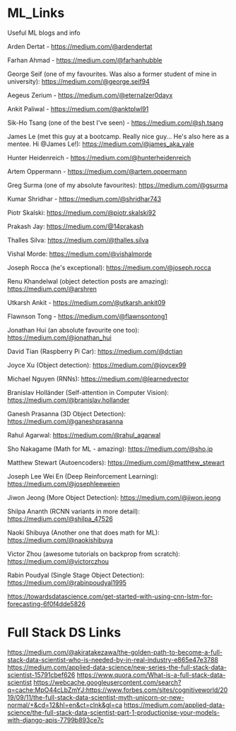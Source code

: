 # ML_Links
Useful ML blogs and info

Arden Dertat - https://medium.com/@ardendertat

Farhan Ahmad - https://medium.com/@farhanhubble

George Seif (one of my favourites. Was also a former student of mine in university): https://medium.com/@george.seif94

Aegeus Zerium - https://medium.com/@eternalzer0dayx

Ankit Paliwal - https://medium.com/@anktplwl91

Sik-Ho Tsang (one of the best I've seen) - https://medium.com/@sh.tsang

James Le (met this guy at a bootcamp. Really nice guy... He's also here as a mentee. Hi @James Le!): https://medium.com/@james_aka_yale

Hunter Heidenreich - https://medium.com/@hunterheidenreich

Artem Oppermann - https://medium.com/@artem.oppermann

Greg Surma (one of my absolute favourites): https://medium.com/@gsurma

Kumar Shridhar - https://medium.com/@shridhar743

Piotr Skalski: https://medium.com/@piotr.skalski92

Prakash Jay: https://medium.com/@14prakash

Thalles Silva: https://medium.com/@thalles.silva

Vishal Morde: https://medium.com/@vishalmorde

Joseph Rocca (he's exceptional): https://medium.com/@joseph.rocca

Renu Khandelwal (object detection posts are amazing): https://medium.com/@arshren

Utkarsh Ankit - https://medium.com/@utkarsh.ankit09

Flawnson Tong - https://medium.com/@flawnsontong1

Jonathan Hui (an absolute favourite one too): https://medium.com/@jonathan_hui

David Tian (Raspberry Pi Car): https://medium.com/@dctian

Joyce Xu (Object detection): https://medium.com/@joycex99

Michael Nguyen (RNNs): https://medium.com/@learnedvector

Branislav Holländer (Self-attention in Computer Vision): https://medium.com/@branislav.hollander

Ganesh Prasanna (3D Object Detection): https://medium.com/@ganeshprasanna

Rahul Agarwal: https://medium.com/@rahul_agarwal

Sho Nakagame (Math for ML - amazing): https://medium.com/@sho.jp

Matthew Stewart (Autoencoders): https://medium.com/@matthew_stewart

Joseph Lee Wei En (Deep Reinforcement Learning): https://medium.com/@josephleeweien

Jiwon Jeong (More Object Detection): https://medium.com/@jiwon.jeong

Shilpa Ananth (RCNN variants in more detail): https://medium.com/@shilpa_47526

Naoki Shibuya (Another one that does math for ML): https://medium.com/@naokishibuya

Victor Zhou (awesome tutorials on backprop from scratch): https://medium.com/@victorczhou

Rabin Poudyal (Single Stage Object Detection): https://medium.com/@rabinpoudyal1995

https://towardsdatascience.com/get-started-with-using-cnn-lstm-for-forecasting-6f0f4dde5826

# Full Stack DS Links

https://medium.com/@akiratakezawa/the-golden-path-to-become-a-full-stack-data-scientist-who-is-needed-by-in-real-industry-e865e47e3788
https://medium.com/applied-data-science/new-series-the-full-stack-data-scientist-15791cbef626
https://www.quora.com/What-is-a-full-stack-data-scientist
https://webcache.googleusercontent.com/search?q=cache:MpO44cLbZmYJ:https://www.forbes.com/sites/cognitiveworld/2019/09/11/the-full-stack-data-scientist-myth-unicorn-or-new-normal/+&cd=12&hl=en&ct=clnk&gl=ca
https://medium.com/applied-data-science/the-full-stack-data-scientist-part-1-productionise-your-models-with-django-apis-7799b893ce7c

